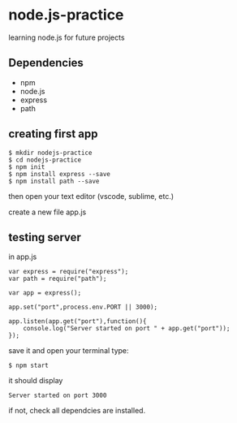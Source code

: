 # node.js-practice
learning node.js for future projects

## Dependencies
* npm
* node.js
* express
* path

## creating first app
```
$ mkdir nodejs-practice
$ cd nodejs-practice
$ npm init
$ npm install express --save
$ npm install path --save
```
then open your text editor (vscode, sublime, etc.)

create a new file app.js

## testing server
in app.js
```
var express = require("express");
var path = require("path");
 
var app = express();

app.set("port",process.env.PORT || 3000);

app.listen(app.get("port"),function(){
    console.log("Server started on port " + app.get("port"));
});
```
save it and open your terminal type:
```
$ npm start
```
it should display 
```
Server started on port 3000
```
if not, check all dependcies are installed.
